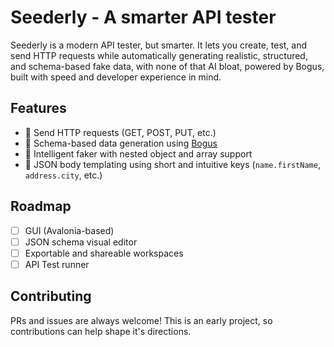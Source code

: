 # Seederly - A smarter API tester

Seederly is a modern API tester, but smarter. 
It lets you create, test, and send HTTP requests while automatically generating realistic, structured, 
and schema-based fake data, with none of that AI bloat, powered by Bogus, built with speed and developer experience in mind.

## Features
- 🧪 Send HTTP requests (GET, POST, PUT, etc.)
- 🧬 Schema-based data generation using [Bogus](https://github.com/bchavez/Bogus)
- 🧠 Intelligent faker with nested object and array support
- 📝 JSON body templating using short and intuitive keys (`name.firstName`, `address.city`, etc.)

## Roadmap
- [ ] GUI (Avalonia-based)
- [ ] JSON schema visual editor
- [ ] Exportable and shareable workspaces
- [ ] API Test runner

## Contributing
PRs and issues are always welcome! This is an early project, so contributions can help shape it's directions.
